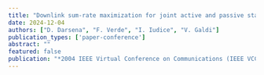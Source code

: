 ```yaml
---
title: "Downlink sum-rate maximization for joint active and passive stacked intelligent metasurfaces"
date: 2024-12-04
authors: ["D. Darsena", "F. Verde", "I. Iudice", "V. Galdi"]
publication_types: ['paper-conference']
abstract: ""
featured: false
publication: "*2004 IEEE Virtual Conference on Communications (IEEE VCC)*"
---
```

